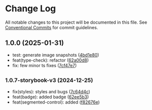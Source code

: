# Change Log

All notable changes to this project will be documented in this file.
See [Conventional Commits](https://conventionalcommits.org) for commit guidelines.

## 1.0.0 (2025-01-31)

* test: generate image snapshots ([4bd1e80](https://gitlab.optimacros.com/fe/ui-kit/commit/4bd1e80))
* feat(type-check): refactor ([62a00d8](https://gitlab.optimacros.com/fe/ui-kit/commit/62a00d8))
* fix: few minor ts fixes ([7cf47e7](https://gitlab.optimacros.com/fe/ui-kit/commit/7cf47e7))



## <small>1.0.7-storybook-v3 (2024-12-25)</small>

* fix(styles): styles and bugs ([7c64d4c](https://gitlab.optimacros.com/fe/ui-kit/commit/7c64d4c))
* feat(badge): added badge ([62ee5b3](https://gitlab.optimacros.com/fe/ui-kit/commit/62ee5b3))
* feat(segmented-control): added ([f82676e](https://gitlab.optimacros.com/fe/ui-kit/commit/f82676e))

